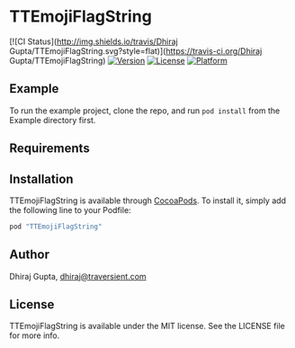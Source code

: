 # TTEmojiFlagString

[![CI Status](http://img.shields.io/travis/Dhiraj Gupta/TTEmojiFlagString.svg?style=flat)](https://travis-ci.org/Dhiraj Gupta/TTEmojiFlagString)
[![Version](https://img.shields.io/cocoapods/v/TTEmojiFlagString.svg?style=flat)](http://cocoapods.org/pods/TTEmojiFlagString)
[![License](https://img.shields.io/cocoapods/l/TTEmojiFlagString.svg?style=flat)](http://cocoapods.org/pods/TTEmojiFlagString)
[![Platform](https://img.shields.io/cocoapods/p/TTEmojiFlagString.svg?style=flat)](http://cocoapods.org/pods/TTEmojiFlagString)

## Example

To run the example project, clone the repo, and run `pod install` from the Example directory first.

## Requirements

## Installation

TTEmojiFlagString is available through [CocoaPods](http://cocoapods.org). To install
it, simply add the following line to your Podfile:

```ruby
pod "TTEmojiFlagString"
```

## Author

Dhiraj Gupta, dhiraj@traversient.com

## License

TTEmojiFlagString is available under the MIT license. See the LICENSE file for more info.
